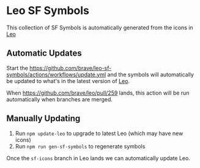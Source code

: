 # Leo SF Symbols

This collection of SF Symbols is automatically generated from the icons in [Leo](https://github.com/brave/leo/tree/main/icons)

## Automatic Updates

Start the https://github.com/brave/leo-sf-symbols/actions/workflows/update.yml
and the symbols will automatically be updated to what's in the latest version
of [Leo](https://github.com/brave/leo).

When https://github.com/brave/leo/pull/259 lands, this action will be run
automatically when branches are merged.

## Manually Updating

1. Run `npm update-leo` to upgrade to latest Leo (which may have new icons)
2. Run `npm run gen-sf-symbols` to regenerate symbols

Once the `sf-icons` branch in Leo lands we can automatically update Leo.
